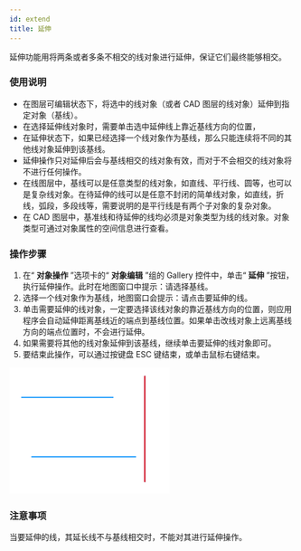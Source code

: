 ```yaml
---
id: extend
title: 延伸  
---  
```

延伸功能用将两条或者多条不相交的线对象进行延伸，保证它们最终能够相交。

### 使用说明

  * 在图层可编辑状态下，将选中的线对象（或者 CAD 图层的线对象）延伸到指定对象（基线）。
  * 在选择延伸线对象时，需要单击选中延伸线上靠近基线方向的位置，
  * 在延伸状态下，如果已经选择一个线对象作为基线，那么只能连续将不同的其他线对象延伸到该基线。
  * 延伸操作只对延伸后会与基线相交的线对象有效，而对于不会相交的线对象将不进行任何操作。
  * 在线图层中，基线可以是任意类型的线对象，如直线、平行线、圆等，也可以是复杂线对象。在待延伸的线可以是任意不封闭的简单线对象，如直线，折线，弧段，多段线等，需要说明的是平行线是有两个子对象的复杂对象。
  * 在 CAD 图层中，基准线和待延伸的线均必须是对象类型为线的线对象。对象类型可通过对象属性的空间信息进行查看。

### 操作步骤

  1. 在“ **对象操作** ”选项卡的“ **对象编辑** ”组的 Gallery 控件中，单击“ **延伸** ”按钮，执行延伸操作。此时在地图窗口中提示：请选择基线。
  2. 选择一个线对象作为基线，地图窗口会提示：请点击要延伸的线。
  3. 单击需要延伸的线对象，一定要选择该线对象的靠近基线方向的位置，则应用程序会自动延伸距离基线近的端点到基线位置。如果单击改线对象上远离基线方向的端点位置时，不会进行延伸。
  4. 如果需要将其他的线对象延伸到该基线，继续单击要延伸的线对象即可。
  5. 要结束此操作，可以通过按键盘 ESC 键结束，或单击鼠标右键结束。

![](img/extend1.png) 

### 注意事项

当要延伸的线，其延长线不与基线相交时，不能对其进行延伸操作。

